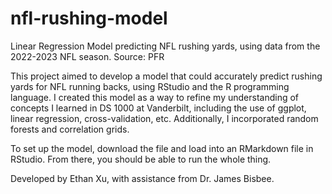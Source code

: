 # nfl-rushing-model
Linear Regression Model predicting NFL rushing yards, using data from the 2022-2023 NFL season. Source: PFR 

This project aimed to develop a model that could accurately predict rushing yards for NFL running backs, using RStudio and the R programming language. I created this model as a way to refine my understanding of concepts I learned in DS 1000 at Vanderbilt, including the use of ggplot, linear regression, cross-validation, etc. Additionally, I incorporated random forests and correlation grids. 

To set up the model, download the file and load into an RMarkdown file in RStudio. From there, you should be able to run the whole thing.

Developed by Ethan Xu, with assistance from Dr. James Bisbee.

